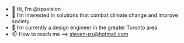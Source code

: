 - 👋 Hi, I’m @spsvision
- 👀 I’m interested in solutions that combat climate change and improve society
- 🌱 I’m currently a design engineer in the greater Toronto area
- 📫 How to reach me ==> steven-ps@hotmail.com

<!---
spsvision/spsvision is a ✨ special ✨ repository because its `README.md` (this file) appears on your GitHub profile.
You can click the Preview link to take a look at your changes.
--->
